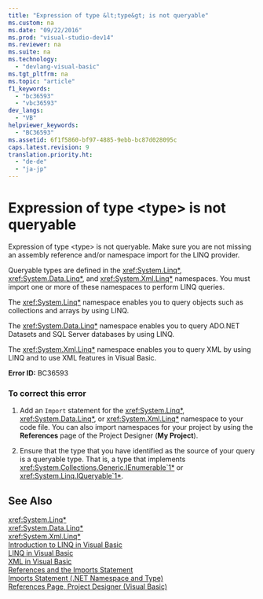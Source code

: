 ```yaml
---
title: "Expression of type &lt;type&gt; is not queryable"
ms.custom: na
ms.date: "09/22/2016"
ms.prod: "visual-studio-dev14"
ms.reviewer: na
ms.suite: na
ms.technology: 
  - "devlang-visual-basic"
ms.tgt_pltfrm: na
ms.topic: "article"
f1_keywords: 
  - "bc36593"
  - "vbc36593"
dev_langs: 
  - "VB"
helpviewer_keywords: 
  - "BC36593"
ms.assetid: 6f1f5860-bf97-4885-9ebb-bc87d028095c
caps.latest.revision: 9
translation.priority.ht: 
  - "de-de"
  - "ja-jp"
---
```

# Expression of type &lt;type&gt; is not queryable
Expression of type <type\> is not queryable. Make sure you are not missing an assembly reference and/or namespace import for the LINQ provider.  
  
 Queryable types are defined in the <xref:System.Linq*>, <xref:System.Data.Linq*>, and <xref:System.Xml.Linq*> namespaces. You must import one or more of these namespaces to perform LINQ queries.  
  
 The <xref:System.Linq*> namespace enables you to query objects such as collections and arrays by using LINQ.  
  
 The <xref:System.Data.Linq*> namespace enables you to query ADO.NET Datasets and SQL Server databases by using LINQ.  
  
 The <xref:System.Xml.Linq*> namespace enables you to query XML by using LINQ and to use XML features in Visual Basic.  
  
 **Error ID:** BC36593  
  
### To correct this error  
  
1.  Add an `Import` statement for the <xref:System.Linq*>, <xref:System.Data.Linq*>, or <xref:System.Xml.Linq*> namespace to your code file. You can also import namespaces for your project by using the **References** page of the Project Designer (**My Project**).  
  
2.  Ensure that the type that you have identified as the source of your query is a queryable type. That is, a type that implements <xref:System.Collections.Generic.IEnumerable`1*> or <xref:System.Linq.IQueryable`1*>.  
  
## See Also  
 <xref:System.Linq*>   
 <xref:System.Data.Linq*>   
 <xref:System.Xml.Linq*>   
 [Introduction to LINQ in Visual Basic](../vs140/introduction-to-linq-in-visual-basic.md)   
 [LINQ in Visual Basic](../vs140/linq-in-visual-basic.md)   
 [XML in Visual Basic](../vs140/xml-in-visual-basic.md)   
 [References and the Imports Statement](../vs140/references-and-the-imports-statement--visual-basic-.md)   
 [Imports Statement (.NET Namespace and Type)](../vs140/imports-statement--.net-namespace-and-type-.md)   
 [References Page, Project Designer (Visual Basic)](../vs140/references-page--project-designer--visual-basic-.md)